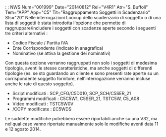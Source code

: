  :  : NWS Num="001999" Date="20140812" Rel="V4R1" Atr="S. Buffoli" Tem="APP" App="C5" Tit="Raggruppamento Soggetti in Scadenzario" Sts="20"
Nelle interrogazioni Loocup dello scadenzario di soggetto o di una lista di soggetti è stata introdotta l'opzione che permette di raggruppare/includere i soggetti con scadenze aperte secondo i seguenti tre criteri alternativi : 

-  Codice Fiscale / Partita IVA
-  Ente Corrispondente (indicato in anagrafica)
-  Nominativo (se attiva la gestione dei nominativi)

Con questa opzione verranno raggruppati non solo i soggetti di medesima tipologia, aventi le stesse
caratteristiche, ma anche soggetti di differenti tipologie (es. se sto guardando un cliente e sono presenti rate aperte su un corrispondente soggetto fornitore, nell'interrogazione verranno incluse anche le rate di questo soggetto).

-  Script modificati :  SCP_CFG/C5D010, SCP_SCH/C5SER_21
-  Programmi modificati :  C5C5W1, C5SER_21, TSTC5W, C5_A08
-  Video modificati :  TSTC5W0V
-  /COPY modificate :  £C5WDS

Le suddette modifiche potrebbero essere riportabili anche su una V32, ma nel qual caso vanno riportate manualmente solo le modifiche aventi data 11 e 12 agosto 2014.

